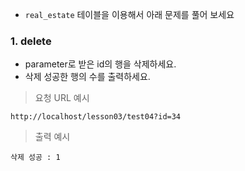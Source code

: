 * `real_estate` 테이블을 이용해서 아래 문제를 풀어 보세요

### 1. delete 

* parameter로 받은 id의 행을 삭제하세요. 
* 삭제 성공한 행의 수를 출력하세요. 

> 요청 URL 예시 
```
http://localhost/lesson03/test04?id=34
```

> 출력 예시 

```
삭제 성공 : 1
```
